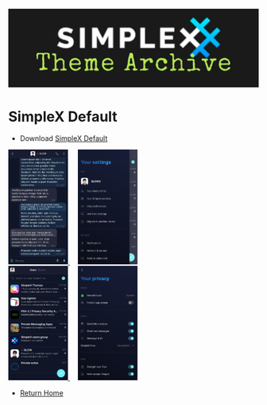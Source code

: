 ![SxC Theme Archive Banner](../resources/SxC_themeBanner06.jpg)

# SimpleX Default

* Download [SimpleX Default](../themes/SxC_simplexDefault.theme)

<a href="../screenshots/SxC_simplexDefault01.jpg" target="_blank">
	<img src="../screenshots/SxC_simplexDefault01.jpg" width="120">
</a>&nbsp;&nbsp;&nbsp;
<a href="../screenshots/SxC_simplexDefault02.jpg" target="_blank">
	<img src="../screenshots/SxC_simplexDefault02.jpg" width="120">
</a>
<br>
<a href="../screenshots/SxC_simplexDefault03.jpg" target="_blank">
	<img src="../screenshots/SxC_simplexDefault03.jpg" width="120">
</a>&nbsp;&nbsp;&nbsp;
<a href="../screenshots/SxC_simplexDefault04.jpg" target="_blank">
	<img src="../screenshots/SxC_simplexDefault04.jpg" width="120">
</a>

* [Return Home](../)
